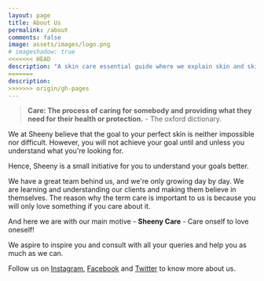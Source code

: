 ```yaml
---
layout: page
title: About Us
permalink: /about
comments: false
image: assets/images/logo.png
# imageshadow: true
<<<<<<< HEAD
description: "A skin care essential guide where we explain skin and skin care, decode ingredients, bust myths, talk about controversial ingredients and help people create and stick to their skin care routine."
=======
description:
>>>>>>> origin/gh-pages
---
```


>**Care: The process of caring for somebody and providing what they need for their health or protection.** - The oxford dictionary.

We at Sheeny believe that the goal to your perfect skin is neither impossible nor difficult. However, you will not achieve your goal until and unless you understand what you're looking for. 

Hence, Sheeny is a small initiative for you to understand your goals better.

We have a great team behind us, and we're only growing day by day. We are learning and understanding our clients and making them believe in themselves. The reason why the term care is important to us is because you will only love something if you care about it.

And here we are with our main motive - **Sheeny Care** - Care onself to love oneself!

We aspire to inspire you and consult with all your queries and help you as much as we can.

Follow us on <a href="https://www.instagram.com/sheenycare">Instagram</a>, <a href="#">Facebook</a> and <a href="#">Twitter</a> to know more about us.
<!-- This website is a demonstration to see **Memoirs Jekyll theme** in action. The theme is compatible with Github pages, in fact even this demo itself is created with Github Pages and hosted with Github.  -->


<!-- <a target="_blank" href="https://bootstrapstarter.com/bootstrap-templates/jekyll-theme-memoirs/" class="btn btn-dark"> Get Memoirs for Jekyll &rarr;</a> -->


